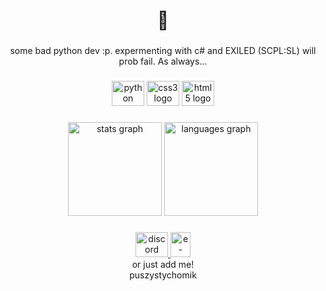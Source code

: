 <h1 align="center">👋</h1>

###

<p align="center">some bad python dev :p. expermenting with c# and EXILED (SCPL:SL) will prob fail. As always...</p>

###

<div align="center">
  <img src="https://cdn.jsdelivr.net/gh/devicons/devicon/icons/python/python-original.svg" height="40" width="52" alt="python logo"  />
  <img src="https://cdn.jsdelivr.net/gh/devicons/devicon/icons/css3/css3-original.svg" height="40" width="52" alt="css3 logo"  />
  <img src="https://cdn.jsdelivr.net/gh/devicons/devicon/icons/html5/html5-original.svg" height="40" width="52" alt="html5 logo"  />
</div>

###

<div align="center">
  <img src="https://github-readme-stats.vercel.app/api?hide_title=false&hide_rank=false&show_icons=true&include_all_commits=true&count_private=false&disable_animations=false&theme=dracula&locale=en&hide_border=false&username=chomikFajny" height="150" alt="stats graph"  />
  <img src="https://github-readme-stats.vercel.app/api/top-langs?locale=en&hide_title=false&layout=compact&card_width=320&langs_count=5&theme=dracula&hide_border=false&count_private=false&username=chomikFajny" height="150" alt="languages graph"  />
</div>

###

<div align="center">
  <a href="https://discord.gg/sKyQNxMa" target="_blank">
    <img src="https://raw.githubusercontent.com/maurodesouza/profile-readme-generator/master/src/assets/icons/social/discord/default.svg" width="52" height="40" alt="discord logo"  />
  </a>
  <a href="https://e-z.bio/chomik" target="_blank">
    <img src="https://r2.e-z.host/eztransparent.png" width="32" height="40" alt="e-z.host/e-z.bio logo"  />
  </a>
</div>
<div align="center">
  or just add me!
  <br>
    puszystychomik
</div>

###
